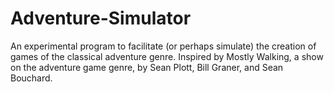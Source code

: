 # Adventure-Simulator
An experimental program to facilitate (or perhaps simulate) the creation of games of the classical adventure genre.
Inspired by Mostly Walking, a show on the adventure game genre, by Sean Plott, Bill Graner, and Sean Bouchard.